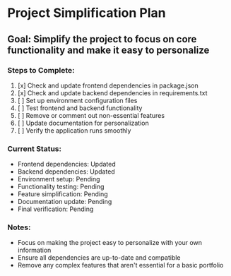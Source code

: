 # Project Simplification Plan

## Goal: Simplify the project to focus on core functionality and make it easy to personalize

### Steps to Complete:

1. [x] Check and update frontend dependencies in package.json
2. [x] Check and update backend dependencies in requirements.txt
3. [ ] Set up environment configuration files
4. [ ] Test frontend and backend functionality
5. [ ] Remove or comment out non-essential features
6. [ ] Update documentation for personalization
7. [ ] Verify the application runs smoothly

### Current Status:
- Frontend dependencies: Updated
- Backend dependencies: Updated
- Environment setup: Pending
- Functionality testing: Pending
- Feature simplification: Pending
- Documentation update: Pending
- Final verification: Pending

### Notes:
- Focus on making the project easy to personalize with your own information
- Ensure all dependencies are up-to-date and compatible
- Remove any complex features that aren't essential for a basic portfolio
